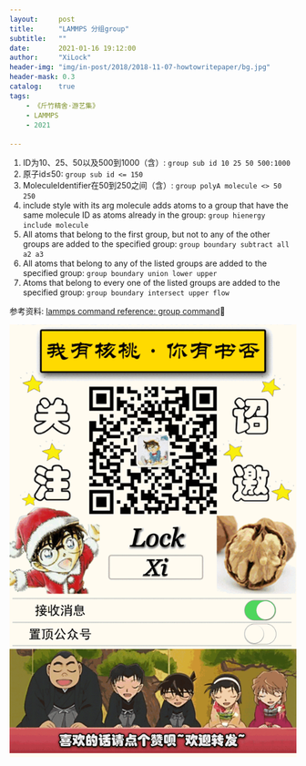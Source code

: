 ```yaml
---
layout:     post
title:      "LAMMPS 分组group"
subtitle:   ""
date:       2021-01-16 19:12:00
author:     "XiLock"
header-img: "img/in-post/2018/2018-11-07-howtowritepaper/bg.jpg"
header-mask: 0.3
catalog:    true
tags:
    - 《斤竹精舍·游艺集》
    - LAMMPS
    - 2021

---
```



1. ID为10、25、50以及500到1000（含）: `group sub id 10 25 50 500:1000`
1. 原子id≤50: `group sub id <= 150`
1. MoleculeIdentifier在50到250之间（含）: `group polyA molecule <> 50 250`
1. include style with its arg molecule adds atoms to a group that have the same molecule ID as atoms already in the group: `group hienergy include molecule`
1. All atoms that belong to the first group, but not to any of the other groups are added to the specified group: `group boundary subtract all a2 a3`
1. All atoms that belong to any of the listed groups are added to the specified group: `group boundary union lower upper`
1. Atoms that belong to every one of the listed groups are added to the specified group: `group boundary intersect upper flow`

参考资料: [lammps command reference: group command](https://docs.lammps.org/group.html)



![](/img/wc-tail.GIF)
